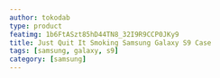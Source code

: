 ```yaml
---
author: tokodab
type: product
featimg: 1b6FtASzt85hD44TN8_32I9R9CCP0JKy9
title: Just Quit It Smoking Samsung Galaxy S9 Case
tags: [samsung, galaxy, s9]
category: [samsung]
---
```

